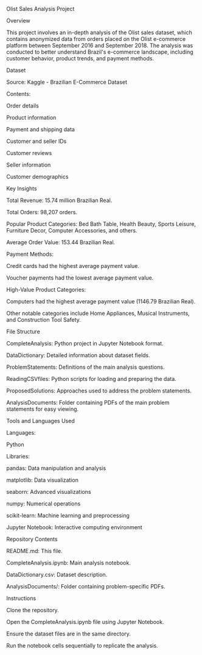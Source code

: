 Olist Sales Analysis Project

Overview

This project involves an in-depth analysis of the Olist sales dataset, which contains anonymized data from orders placed on the Olist e-commerce platform between September 2016 and September 2018. The analysis was conducted to better understand Brazil's e-commerce landscape, including customer behavior, product trends, and payment methods.

Dataset

Source: Kaggle - Brazilian E-Commerce Dataset

Contents:

Order details

Product information

Payment and shipping data

Customer and seller IDs

Customer reviews

Seller information

Customer demographics

Key Insights

Total Revenue: 15.74 million Brazilian Real.

Total Orders: 98,207 orders.

Popular Product Categories: Bed Bath Table, Health Beauty, Sports Leisure, Furniture Decor, Computer Accessories, and others.

Average Order Value: 153.44 Brazilian Real.

Payment Methods:

Credit cards had the highest average payment value.

Voucher payments had the lowest average payment value.

High-Value Product Categories:

Computers had the highest average payment value (1146.79 Brazilian Real).

Other notable categories include Home Appliances, Musical Instruments, and Construction Tool Safety.

File Structure

CompleteAnalysis: Python project in Jupyter Notebook format.

DataDictionary: Detailed information about dataset fields.

ProblemStatements: Definitions of the main analysis questions.

ReadingCSVfiles: Python scripts for loading and preparing the data.

ProposedSolutions: Approaches used to address the problem statements.

AnalysisDocuments: Folder containing PDFs of the main problem statements for easy viewing.

Tools and Languages Used

Languages:

Python

Libraries:

pandas: Data manipulation and analysis

matplotlib: Data visualization

seaborn: Advanced visualizations

numpy: Numerical operations

scikit-learn: Machine learning and preprocessing

Jupyter Notebook: Interactive computing environment

Repository Contents

README.md: This file.

CompleteAnalysis.ipynb: Main analysis notebook.

DataDictionary.csv: Dataset description.

AnalysisDocuments/: Folder containing problem-specific PDFs.

Instructions

Clone the repository.

Open the CompleteAnalysis.ipynb file using Jupyter Notebook.

Ensure the dataset files are in the same directory.

Run the notebook cells sequentially to replicate the analysis.
